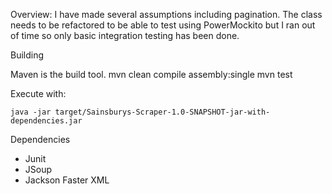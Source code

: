 Overview: 
I have made several assumptions including pagination. 
The class needs to be refactored to be able to test using PowerMockito but I ran out of time so only basic integration testing has been done.

Building

Maven is the build tool. 
   mvn clean compile assembly:single
    mvn test

	
Execute with:

    java -jar target/Sainsburys-Scraper-1.0-SNAPSHOT-jar-with-dependencies.jar

Dependencies

 * Junit
 * JSoup
 * Jackson Faster XML
